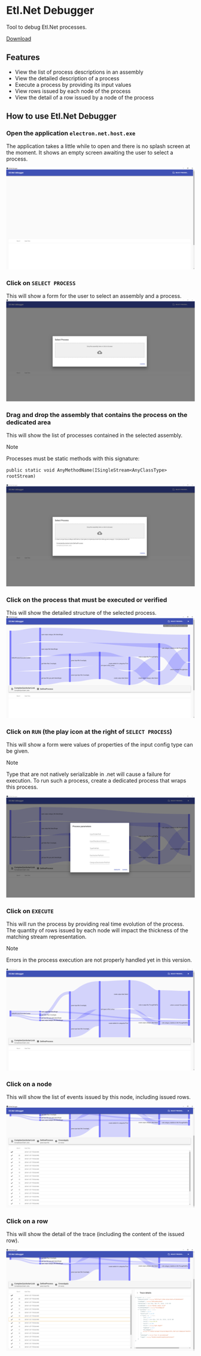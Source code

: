 # Etl.Net Debugger

Tool to debug Etl.Net processes.

[Download](https://github.com/paillave/Etl.Net-Debugger/releases)

## Features

- View the list of process descriptions in an assembly
- View the detailed description of a process
- Execute a process by providing its input values
- View rows issued by each node of the process
- View the detail of a row issued by a node of the process

## How to use Etl.Net Debugger

### Open the application `electron.net.host.exe`

The application takes a little while to open and there is no splash screen at the moment. It shows an empty screen awaiting the user to select a process.

![Debugger](README/Capture1.PNG "Debugger")

### Click on `SELECT PROCESS`

This will show a form for the user to select an assembly and a process.
![Debugger](README/Capture2.PNG "Debugger")

### Drag and drop the assembly that contains the process on the dedicated area

This will show the list of processes contained in the selected assembly.
> [!NOTE]
> Processes must be static methods with this signature:
> ``` CSharp
> public static void AnyMethodName(ISingleStream<AnyClassType> rootStream)
> ```

![Debugger](README/Capture3.PNG "Debugger")

### Click on the process that must be executed or verified

This will show the detailed structure of the selected process.
![Debugger](README/Capture4.PNG "Debugger")

### Click on `RUN` (the play icon at the right of `SELECT PROCESS`)

This will show a form were values of properties of the input config type can be given.

> [!NOTE]
> Type that are not natively serializable in .net will cause a failure for execution. To run such a process, create a dedicated process that wraps this process.

![Debugger](README/Capture5.PNG "Debugger")

### Click on `EXECUTE`

This will run the process by providing real time evolution of the process. The quantity of rows issued by each node will impact the thickness of the matching stream representation.

> [!NOTE]
> Errors in the process execution are not properly handled yet in this version.

![Debugger](README/Capture6.PNG "Debugger")

### Click on a node

This will show the list of events issued by this node, including issued rows.

![Debugger](README/Capture7.PNG "Debugger")

### Click on a row

This will show the detail of the trace (including the content of the issued row).

![Debugger](README/Capture8.PNG "Debugger")
